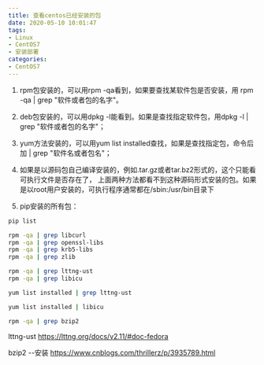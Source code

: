 ```yaml
---
title: 查看centos已经安装的包
date: 2020-05-10 10:01:47
tags:
- Linux
- CentOS7
- 安装部署
categories: 
- CentOS7
---
```


1. rpm包安装的，可以用rpm -qa看到，如果要查找某软件包是否安装，用 rpm -qa | grep "软件或者包的名字"。
2. deb包安装的，可以用dpkg -l能看到。如果是查找指定软件包，用dpkg -l | grep "软件或者包的名字"； 
3. yum方法安装的，可以用yum list installed查找，如果是查找指定包，命令后加 | grep "软件名或者包名"； 
4. 如果是以源码包自己编译安装的，例如.tar.gz或者tar.bz2形式的，这个只能看可执行文件是否存在了， 
上面两种方法都看不到这种源码形式安装的包。如果是以root用户安装的，可执行程序通常都在/sbin:/usr/bin目录下

5. pip安装的所有包：

```sh
pip list

rpm -qa | grep libcurl
rpm -qa | grep openssl-libs
rpm -qa | grep krb5-libs
rpm -qa | grep zlib

rpm -qa | grep lttng-ust
rpm -qa | grep libicu

yum list installed | grep lttng-ust

yum list installed | libicu

rpm -qa | grep bzip2
```


lttng-ust
https://lttng.org/docs/v2.11/#doc-fedora

bzip2 --安装
https://www.cnblogs.com/thrillerz/p/3935789.html